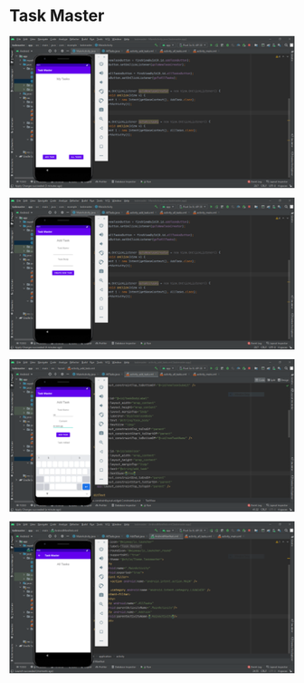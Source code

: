 # Task Master

![main page](./assets/mainPage.PNG)

![add task](./assets/addTask.PNG)

![adding task](./assets/taskAdded.PNG)

![all tasks](./assets/allTasks.PNG)

